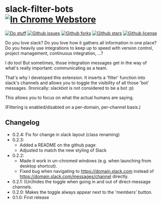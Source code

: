 # slack-filter-bots [![In Chrome Webstore][button-install]][store-link]

[![Do stuff][button-version]][store-link]
[![Github issues][shieldio-issues]][github-issues]
[![Github forks][shieldio-forks]][github-link]
[![Github stars][shieldio-stars]][github-link]
[![Github license][shieldio-license]][github-link]

Do you love slack? Do you love how it gathers all information in one place? Do you heavily use integrations to keep up to speed with version control, project management, continuous integration, ...?

I do too! But sometimes, those integration messages get in the way of what's really important: communicating as a team.

That's why I developed this extension. It inserts a 'filter' function into slack's channels and allows you to toggle the visibility of all those 'bot' messages. (Ironically: slackbot is not considered to be a bot :p)

This allows you to focus on what the actual humans are saying.


(Filtering is enabled/disabled on a per-domain, per-channel basis.)

## Changelog
 * 0.2.4: Fix for change in slack layout (class renaming)
 * 0.2.3:
    - Added a README on the github page
    - Adjusted to match the new styling of Slack
 * 0.2.2:
    - Made it work in un-chromed windows (e.g. when launching from desktop shortcut).
    - Fixed bug when navigating to https://domain.slack.com instead of https://domain.slack.com/messages/channel directly.
 * 0.2.1: (Un)hides the toggle when going in and out of direct-message channels.
 * 0.2.0: Makes the toggle always appear next to the 'members' button.
 * 0.1.0: First release

[store-link]:       https://chrome.google.com/webstore/detail/slack-bot-filter/blephhkggdennbfmdcjmlfimedknghfc
[github-link]:      https://github.com/call-a3/slack-filter-bots/issues
[github-issues]:    https://github.com/call-a3/slack-filter-bots/issues
[shieldio-issues]:  https://img.shields.io/github/issues/call-a3/slack-filter-bots.svg
[shieldio-forks]:   https://img.shields.io/github/forks/call-a3/slack-filter-bots.svg
[shieldio-stars]:   https://img.shields.io/github/stars/call-a3/slack-filter-bots.svg
[shieldio-license]: https://img.shields.io/github/license/call-a3/slack-filter-bots.svg
[button-version]:   https://img.shields.io/badge/version-0.2.3-blue.svg
[button-install]:   https://cdn.rawgit.com/call-a3/slack-filter-bots/7f62431f0d3e460b23e34b87a9bcb27fca0edaba/install-button.svg
